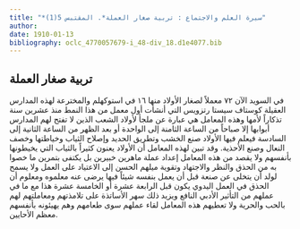 ```yaml
---
title: "*سيرة العلم والاجتماع : تربية صغار العملة*. المقتبس 5(1)"
author: 
date: 1910-01-13
bibliography: oclc_4770057679-i_48-div_18.d1e4077.bib
---
```




##  تربية صغار العملة 


 في السويد الآن  ٧٢  معملاً لصغار الأولاد منها  ١٦  في استوكهلم والمخترعة لهذه المدارس العقيلة كوستاف سيستا رتزويس التي أنشأت أول معمل من هذا النمط منذ  عشرين  سنة تذكاراً لأمها وهذه المعامل هي عبارة عن ملجأ لأولاد الشعب الذين لا تفتح لهم المدارس أبوابها إلا صباحاً من الساعة الثامنة إلى الواحدة أو بعد الظهر من الساعة الثانية إلى السادسة فيعلم فيها الأولاد صنع الخشب وتطريق الحديد وإصلاح الثياب وخياطتها وخصف النعال وصنع الأحذية. وقد تبين لهذه المعامل أن الأولاد يعنون كثيراً بالثياب التي يخيطونها بأنفسهم ولا يقصد من هذه المعامل إعداد عملة ماهرين خبيرين بل يكتفى بتمرين ما خصوا به من الحذق والنظر والاجتهاد وتقوية ميلهم الحسن إلى الاعتياد على العمل ولا يسمح لولد أن يتخلى عن صنعة قبل أن يعمل بنفسه شيئاً فيها يرضى عنه معلموه ومعلوم أن الحذق في العمل اليدوي يكون قبل الرابعة  عشرة  أو الخامسة  عشرة  هذا مع ما في عملهم من التأثير الأدبي النافع ويزيد ذلك سهر الأساتذة على تلامذتهم ومعاملتهم لهم بالحب والحرية ولا تعطيهم هذه المعامل لقاء عملهم سوى طعامهم وهم يهيئونه بأنفسهم معظم الأحايين. 
